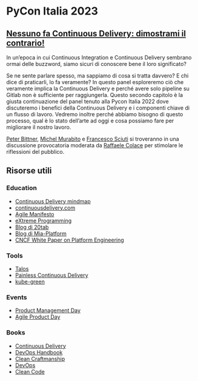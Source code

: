 # PyCon Italia 2023

## [Nessuno fa Continuous Delivery: dimostrami il contrario!][Panel]

In un’epoca in cui Continuous Integration e Continuous Delivery sembrano ormai delle buzzword, siamo sicuri di conoscere bene il loro significato?

Se ne sente parlare spesso, ma sappiamo di cosa si tratta davvero? E chi dice di praticarli, lo fa veramente?
In questo panel esploreremo ciò che veramente implica la Continuous Delivery e perché avere solo pipeline su Gitlab non è sufficiente per raggiungerla. Questo secondo capitolo è la giusta continuazione del panel tenuto alla Pycon Italia 2022 dove discuteremo i benefici della Continuous Delivery e i componenti chiave di un flusso di lavoro. Vedremo inoltre perché abbiamo bisogno di questo processo, qual è lo stato dell’arte ad oggi e cosa possiamo fare per migliorare il nostro lavoro.

[Peter Bittner][Peter], [Michel Murabito][Michel] e [Francesco Sciuti][Francesco] si troveranno in una discussione provocatoria moderata da [Raffaele Colace][Raffaele] per stimolare le riflessioni del pubblico.

[Panel]: https://pycon.it/en/event/nessuno-fa-continuous-delivery-dimostrami-il-contrario
[Peter]: https://www.linkedin.com/in/peterbittner/
[Michel]: https://www.linkedin.com/in/mich-murabito
[Francesco]: https://www.linkedin.com/in/francescosciuti/
[Raffaele]: https://www.linkedin.com/in/raffaele-colace/

## Risorse utili

### Education
- [Continuous Delivery mindmap](https://gitlab.com/painless-software/devops-education-kit/-/blob/main/cicd-mindmap.md)
- [continuousdelivery.com](https://continuousdelivery.com/)
- [Agile Manifesto](https://agilemanifesto.org/)
- [eXtreme Programming](http://www.extremeprogramming.org/)
- [Blog di 20tab](https://www.20tab.com/about-us/20blog?page=1)
- [Blog di Mia-Platform](https://blog.mia-platform.eu/it/)
- [CNCF White Paper on Platform Engineering](https://tag-app-delivery.cncf.io/whitepapers/platforms/)

### Tools
- [Talos](https://github.com/20tab/talos)
- [Painless Continuous Delivery](https://gitlab.com/painless-software/painless-continuous-delivery)
- [kube-green](https://kube-green.dev/)

### Events
- [Product Management Day](https://www.productmanagementday.com/)
- [Agile Product Day](https://agilemovement.it/venture/2023/agileproductday/)

### Books
- [Continuous Delivery](https://www.amazon.com/dp/0321601912?tag=contindelive-20)
- [DevOps Handbook](https://www.amazon.com/dp/1942788002?tag=contindelive-20)
- [Clean Craftmanship](https://www.amazon.it/Clean-Craftmanship-Disciplines-Standards-Ethics/dp/013691571X/ref=asc_df_013691571X/?tag=googshopit-21&linkCode=df0&hvadid=555317663662&hvpos=&hvnetw=g&hvrand=328136719607630833&hvpone=&hvptwo=&hvqmt=&hvdev=c&hvdvcmdl=&hvlocint=&hvlocphy=1008736&hvtargid=pla-1228229924280&psc=1)
- [DevOps](https://www.amazon.it/DevOps-integrare-development-operations-migliorare/dp/8850334508/ref=sr_1_3?__mk_it_IT=%C3%85M%C3%85%C5%BD%C3%95%C3%91&crid=2JCGGKI9XJ4W5&keywords=devops&qid=1685011267&s=books&sprefix=devops%2Cstripbooks%2C87&sr=1-3)
- [Clean Code](https://www.amazon.it/Clean-Code-Handbook-Software-Craftsmanship/dp/0132350882/ref=sr_1_1?__mk_it_IT=%C3%85M%C3%85%C5%BD%C3%95%C3%91&crid=8S2XV7BP1FMU&keywords=clean+code&qid=1685011298&s=books&sprefix=clean+code%2Cstripbooks%2C98&sr=1-1)
